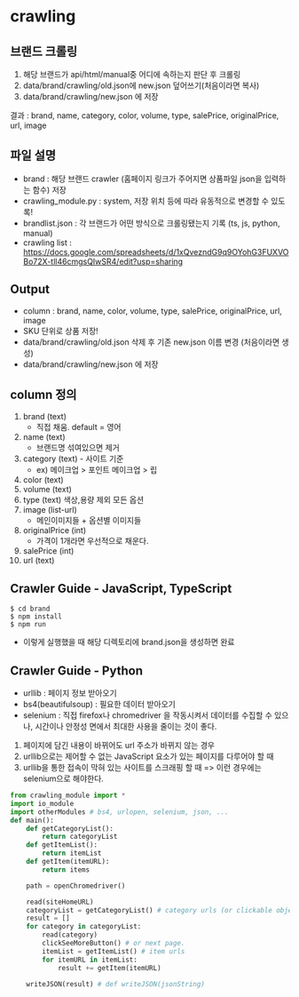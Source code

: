 # crawling
## 브랜드 크롤링
1. 해당 브랜드가 api/html/manual중 어디에 속하는지 판단 후 크롤링
2. data/brand/crawling/old.json에 new.json 덮어쓰기(처음이라면 복사)
3. data/brand/crawling/new.json 에 저장

결과 : brand, name, category, color, volume, type, salePrice, originalPrice, url, image



## 파일 설명
- brand : 해당 브랜드 crawler (홈페이지 링크가 주어지면 상품파일 json을 입력하는 함수) 저장
- crawling_module.py : system, 저장 위치 등에 따라 유동적으로 변경할 수 있도록!
- brandlist.json : 각 브랜드가 어떤 방식으로 크롤링됐는지 기록 (ts, js, python, manual)
- crawling list : https://docs.google.com/spreadsheets/d/1xQvezndG9q9OYohG3FUXVOBo72X-tll46cmgsQIwSR4/edit?usp=sharing

## Output
- column : brand, name, color, volume, type, salePrice, originalPrice, url, image
- SKU 단위로 상품 저장!
- data/brand/crawling/old.json 삭제 후 기존 new.json 이름 변경 (처음이라면 생성)
- data/brand/crawling/new.json 에 저장

## column 정의
1. brand (text)
    - 직접 채움. default = 영어
2. name (text)
    - 브랜드명 섞여있으면 제거
3. category (text) - 사이트 기준
    - ex) 메이크업 > 포인트 메이크업 > 립 
4. color (text)
5. volume (text)
6. type (text) 색상,용량 제외 모든 옵션
7. image (list-url)
    - 메인이미지들 + 옵션별 이미지들
8. originalPrice (int)
    - 가격이 1개라면 우선적으로 채운다. 
9. salePrice (int)
10. url (text)

## Crawler Guide - JavaScript, TypeScript
```
$ cd brand
$ npm install
$ npm run
```
- 이렇게 실행했을 때 해당 디렉토리에 brand.json을 생성하면 완료

## Crawler Guide - Python
- urllib : 페이지 정보 받아오기
- bs4(beautifulsoup) : 필요한 데이터 받아오기
- selenium : 직접 firefox나 chromedriver 을 작동시켜서 데이터를 수집할 수 있으나, 시간이나 안정성 면에서 최대한 사용을 줄이는 것이 좋다.
1. 페이지에 담긴 내용이 바뀌어도 url 주소가 바뀌지 않는 경우
2. urllib으로는 제어할 수 없는 JavaScript 요소가 있는 페이지를 다루어야 할 때
3. urllib을 통한 접속이 막혀 있는 사이트를 스크래핑 할 때
=> 이런 경우에는 selenium으로 해야한다.


```python
from crawling_module import *
import io_module
import otherModules # bs4, urlopen, selenium, json, ...
def main():
    def getCategoryList():
        return categoryList
    def getItemList():
        return itemList
    def getItem(itemURL):
        return items

    path = openChromedriver()

    read(siteHomeURL)
    categoryList = getCategoryList() # category urls (or clickable object)
    result = []
    for category in categoryList:
        read(category)
        clickSeeMoreButton() # or next page.
        itemList = getItemList() # item urls
        for itemURL in itemList:
            result += getItem(itemURL)

    writeJSON(result) # def writeJSON(jsonString) 
```


